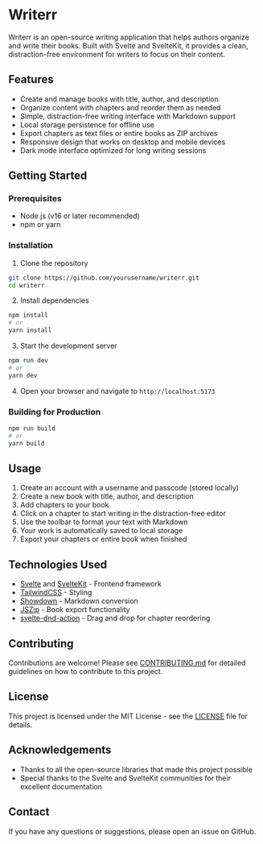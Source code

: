 # Writerr

Writerr is an open-source writing application that helps authors organize and write their books. Built with Svelte and SvelteKit, it provides a clean, distraction-free environment for writers to focus on their content.

## Features

- Create and manage books with title, author, and description
- Organize content with chapters and reorder them as needed
- Simple, distraction-free writing interface with Markdown support
- Local storage persistence for offline use
- Export chapters as text files or entire books as ZIP archives
- Responsive design that works on desktop and mobile devices
- Dark mode interface optimized for long writing sessions

## Getting Started

### Prerequisites

- Node.js (v16 or later recommended)
- npm or yarn

### Installation

1. Clone the repository
```bash
git clone https://github.com/yourusername/writerr.git
cd writerr
```

2. Install dependencies
```bash
npm install
# or
yarn install
```

3. Start the development server
```bash
npm run dev
# or
yarn dev
```

4. Open your browser and navigate to `http://localhost:5173`

### Building for Production

```bash
npm run build
# or
yarn build
```

## Usage

1. Create an account with a username and passcode (stored locally)
2. Create a new book with title, author, and description
3. Add chapters to your book
4. Click on a chapter to start writing in the distraction-free editor
5. Use the toolbar to format your text with Markdown
6. Your work is automatically saved to local storage
7. Export your chapters or entire book when finished

## Technologies Used

- [Svelte](https://svelte.dev/) and [SvelteKit](https://kit.svelte.dev/) - Frontend framework
- [TailwindCSS](https://tailwindcss.com/) - Styling
- [Showdown](https://github.com/showdownjs/showdown) - Markdown conversion
- [JSZip](https://stuk.github.io/jszip/) - Book export functionality
- [svelte-dnd-action](https://github.com/isaacHagoel/svelte-dnd-action) - Drag and drop for chapter reordering

## Contributing

Contributions are welcome! Please see [CONTRIBUTING.md](CONTRIBUTING.md) for detailed guidelines on how to contribute to this project.

## License

This project is licensed under the MIT License - see the [LICENSE](LICENSE) file for details.

## Acknowledgements

- Thanks to all the open-source libraries that made this project possible
- Special thanks to the Svelte and SvelteKit communities for their excellent documentation

## Contact

If you have any questions or suggestions, please open an issue on GitHub.
